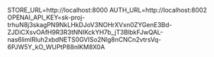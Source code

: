 STORE_URL=http://localhost:8000
AUTH_URL=http://localhost:8002
OPENAI_API_KEY=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
